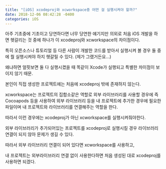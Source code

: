 ```yaml
---
title: "[iOS] xcodeproj와 xcworkspace중 어떤 걸 실행시켜야 할까?"
date: 2018-12-06 08:42:28 -0400
categories: iOS
---
```


아주 기초중에 기초이고 당연하다면 너무 당연한 얘기지만 의외로 처음 iOS 개발을 하면 헷갈리는 것 중에 하나가 이 xcodeproj와 xcworkspace의 차이점이다.

특히 오픈소스나 튜토리얼 등 다른 사람이 개발한 코드를 받아서 실행시켜 볼 경우 둘 중에 뭘 실행시켜야 하지 헷갈릴 수 있다. (제가 그랬거든요...)

왜냐하면 얼핏보면 둘 다 실행시켰을 때 똑같이 Xcode가 실행되고 특별한 차이점이 보이지 않기 때문.

본인이 직접 생성한 프로젝트에는 처음에 xcodeproj 밖에 존재하지 않는다.

xcworkspace는 프로젝트의 집합소같은 역할로 외부 라이브러리를 사용할 경우에 즉 Cocoapods 등을 사용하여 외부 라이브러리 등을 내 프로젝트에 추가한 경우에 필요한 파일이며 내 프로젝트와 라이브러리를 연결해주는 역할을 한다.

따라서 이런 경우에는 xcodeproj가 아닌 xcworkspace를 실행시켜줘야한다.

외부 라이브러리가 추가되어있는 프로젝트를 xcodeproj로 실행시킬 경우 라이브러리 연결이 되지 않아 문제가 생길 수 있다.

따라서 외부 라이브러리 연결이 되어 있다면 xcworkspace를 사용하고,

내 프로젝트는 외부라이브러리 연결 없이 사용한다하면 처음 생성된 대로 xcodeproj를 사용하면 되겠다.

